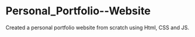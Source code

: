 # Personal_Portfolio--Website
 Created a personal portfolio website from scratch using Html, CSS and JS.
